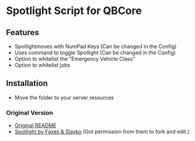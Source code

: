 # Spotlight Script for QBCore

## Features

 - Spotlightmoves with NumPad Keys (Can be changed in the Config)
 - Uses command to toggle Spotlight (Can be changed in the Config)
 - Option to whitelist the "Emergency Vehicle Class"
 - Option to whitelist jobs

## Installation

 - Move the folder to your server resources

### Original Version
* [Original README](https://github.com/FAXES/Spotlight/blob/master/README.md)
* [Spotlight by Faxes & Slavko](https://github.com/FAXES/Spotlight) (Got permission from them to fork and edit.)
